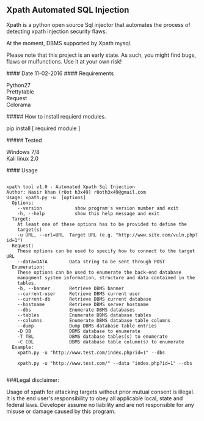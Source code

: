 ## Xpath Automated SQL Injection
<p>Xpath is a python open source Sql injector that automates the process of detecting xpath injection security flaws.</p>
<p>At the moment, DBMS supported by Xpath mysql.</p>
<p>Please note that this project is an early state. As such, you might find bugs, flaws or mulfunctions.
Use it at your own risk!</p>
#### Date 
11-02-2016
#### Requirements
<p>Python27<br />
Prettytable<br />
Request<br />
Colorama</p>
##### How to install requierd modules.
<p>pip install [ required module ] </p>
##### Tested
<p>Windows 7/8 <br />
Kali linux 2.0</p>
#### Usage
<pre><code>
xpath tool v1.0 - Automated Xpath Sql Injection
Author: Nasir khan (r0ot h3x49) r0oth3x49@gmail.com
Usage: xpath.py -u <target> [options]
  Options:
    --version            show program's version number and exit
    -h, --help           show this help message and exit
  Target:
    At least one of these options has to be provided to define the
    target(s)
    -u URL, --url=URL  Target URL (e.g. "http://www.site.com/vuln.php?id=1")
  Request:
    These options can be used to specify how to connect to the target URL
    --data=DATA        Data string to be sent through POST
  Enumeration:
    These options can be used to enumerate the back-end database
    managment system information, structure and data contained in the
    tables.
    -b, --banner       Retrieve DBMS banner
    --current-user     Retrieve DBMS current user
    --current-db       Retrieve DBMS current database
    --hostname         Retrieve DBMS server hostname
    --dbs              Enumerate DBMS databases
    --tables           Enumerate DBMS database tables
    --columns          Enumerate DBMS database table columns
    --dump             Dump DBMS database table entries
    -D DB              DBMS database to enumerate
    -T TBL             DBMS database tables(s) to enumerate
    -C COL             DBMS database table column(s) to enumerate
  Example:
    xpath.py -u "http://www.test.com/index.php?id=1" --dbs<br />
    xpath.py -u "http://www.test.com/" --data "index.php?id=1" --dbs
  </pre></code>
###Legal disclaimer:
    <p>Usage of xpath for attacking targets without prior mutual consent is illegal. It is the end user's responsibility to obey all applicable local, state and federal laws. Developer assume no liability and are not responsible for any misuse or damage caused by this program.</p>
